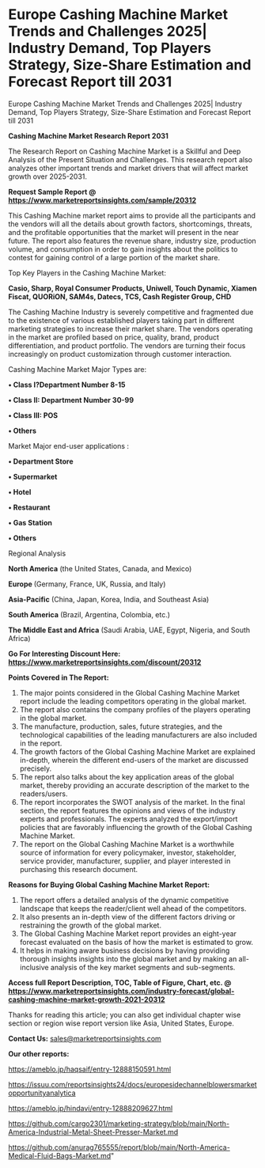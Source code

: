 # Europe Cashing Machine Market Trends and Challenges 2025| Industry Demand, Top Players Strategy, Size-Share Estimation and Forecast Report till 2031
Europe Cashing Machine Market Trends and Challenges 2025| Industry Demand, Top Players Strategy, Size-Share Estimation and Forecast Report till 2031

<strong>Cashing Machine Market Research Report 2031</strong>

The Research Report on Cashing Machine Market is a Skillful and Deep Analysis of the Present Situation and Challenges. This research report also analyzes other important trends and market drivers that will affect market growth over 2025-2031.

<strong>Request Sample Report @ <a href=https://www.marketreportsinsights.com/sample/20312>https://www.marketreportsinsights.com/sample/20312</a></strong>

This Cashing Machine market report aims to provide all the participants and the vendors will all the details about growth factors, shortcomings, threats, and the profitable opportunities that the market will present in the near future. The report also features the revenue share, industry size, production volume, and consumption in order to gain insights about the politics to contest for gaining control of a large portion of the market share.

Top Key Players in the Cashing Machine Market:

<strong>Casio, Sharp, Royal Consumer Products, Uniwell, Touch Dynamic, Xiamen Fiscat, QUORiON, SAM4s, Datecs, TCS, Cash Register Group, CHD</strong>

The Cashing Machine Industry is severely competitive and fragmented due to the existence of various established players taking part in different marketing strategies to increase their market share. The vendors operating in the market are profiled based on price, quality, brand, product differentiation, and product portfolio. The vendors are turning their focus increasingly on product customization through customer interaction.

Cashing Machine Market Major Types are:

<strong>• Class I?Department Number 8-15

• Class II: Department Number 30-99

• Class III: POS

• Others</strong>

Market Major end-user applications :

<strong>• Department Store

• Supermarket

• Hotel

• Restaurant

• Gas Station

• Others</strong>

Regional Analysis

</u><strong><b>North America</b></strong> (the United States, Canada, and Mexico)

<strong><b>Europe </b></strong>(Germany, France, UK, Russia, and Italy)

<strong><b>Asia-Pacific</b></strong> (China, Japan, Korea, India, and Southeast Asia)

<strong><b>South America</b></strong> (Brazil, Argentina, Colombia, etc.)

<strong><b>The Middle East and Africa</b></strong> (Saudi Arabia, UAE, Egypt, Nigeria, and South Africa)

<strong>Go For Interesting Discount Here: <a href=https://www.marketreportsinsights.com/discount/20312>https://www.marketreportsinsights.com/discount/20312</a></strong>

<strong>Points Covered in The Report:</strong>
<ol>
  <li>The major points considered in the Global Cashing Machine Market report include the leading competitors operating in the global market.</li>
  <li>The report also contains the company profiles of the players operating in the global market.</li>
  <li>The manufacture, production, sales, future strategies, and the technological capabilities of the leading manufacturers are also included in the report.</li>
  <li>The growth factors of the Global Cashing Machine Market are explained in-depth, wherein the different end-users of the market are discussed precisely.</li>
  <li>The report also talks about the key application areas of the global market, thereby providing an accurate description of the market to the readers/users.</li>
  <li>The report incorporates the SWOT analysis of the market. In the final section, the report features the opinions and views of the industry experts and professionals. The experts analyzed the export/import policies that are favorably influencing the growth of the Global Cashing Machine Market.</li>
  <li>The report on the Global Cashing Machine Market is a worthwhile source of information for every policymaker, investor, stakeholder, service provider, manufacturer, supplier, and player interested in purchasing this research document.</li>
</ol>
<strong>Reasons for Buying Global Cashing Machine Market Report:</strong>

<ol>
  <li>The report offers a detailed analysis of the dynamic competitive landscape that keeps the reader/client well ahead of the competitors.</li>
  <li>It also presents an in-depth view of the different factors driving or restraining the growth of the global market.</li>
  <li>The Global Cashing Machine Market report provides an eight-year forecast evaluated on the basis of how the market is estimated to grow.</li>
  <li>It helps in making aware business decisions by having providing thorough insights insights into the global market and by making an all-inclusive analysis of the key market segments and sub-segments.</li>
</ol>
<strong>Access full Report Description, TOC, Table of Figure, Chart, etc. @ <a href=https://www.marketreportsinsights.com/industry-forecast/global-cashing-machine-market-growth-2021-20312>https://www.marketreportsinsights.com/industry-forecast/global-cashing-machine-market-growth-2021-20312</a></strong>


Thanks for reading this article; you can also get individual chapter wise section or region wise report version like Asia, United States, Europe.

<strong>Contact Us:</strong>
sales@marketreportsinsights.com

<strong>Our other reports:</strong>

<a href=https://ameblo.jp/haqsaif/entry-12888150591.html>https://ameblo.jp/haqsaif/entry-12888150591.html</a>

<a href=https://issuu.com/reportsinsights24/docs/europesidechannelblowersmarketopportunityanalytica>https://issuu.com/reportsinsights24/docs/europesidechannelblowersmarketopportunityanalytica</a>

<a href=https://ameblo.jp/hindavi/entry-12888209627.html>https://ameblo.jp/hindavi/entry-12888209627.html</a>

<a href=https://github.com/cargo2301/marketing-strategy/blob/main/North-America-Industrial-Metal-Sheet-Presser-Market.md>https://github.com/cargo2301/marketing-strategy/blob/main/North-America-Industrial-Metal-Sheet-Presser-Market.md</a>

<a href=https://github.com/anurag765555/report/blob/main/North-America-Medical-Fluid-Bags-Market.md>https://github.com/anurag765555/report/blob/main/North-America-Medical-Fluid-Bags-Market.md</a>"
